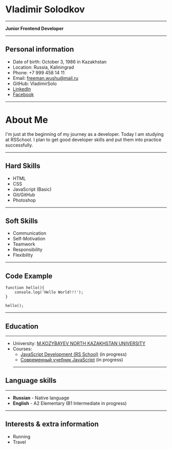 # Vladimir Solodkov
--- 
**Junior Frontend Developer**
***
## Personal information
* Date of birth: October 3, 1986 in Kazakhstan
* Location: Russia, Kaliningrad
* Phone: +7 999 458 14 11
* Email: freeman.wushu@mail.ru
* GitHub: VladimirSolo
* [LinkedIn](https://www.linkedin.com/in/%D0%B2%D0%BB%D0%B0%D0%B4%D0%B8%D0%BC%D0%B8%D1%80-%D1%81%D0%BE%D0%BB%D0%BE%D0%B4%D0%BA%D0%BE%D0%B2-983078156?lipi=urn%3Ali%3Apage%3Ad_flagship3_profile_view_base_contact_details%3BdJsqiLV6TM%2BwJD%2Fn3V9yTQ%3D%3D)
* [Facebook](https://www.facebook.com/VlalimirSolodkov/)
***
# About Me
I'm just at the beginning of my journey as a developer. Today I am studying at RSSchool. I plan to get good developer skills and put them into practice successfully.
***
## Hard Skills
* HTML
* CSS 
* JavaScript (Basic)
* Git/GitHub
* Photoshop
---
## Soft Skills
 * Communication
 * Self-Motivation
 * Teamwork
 * Responsibility
 * Flexibility
***
## Code Example
~~~
function hello(){
    console.log('Hello World!!!');
}

hello();
~~~
***
## Education
---
* University: [M.KOZYBAYEV NORTH KAZAKHSTAN UNIVERSITY](https://www.nkzu.kz/?lang=en)
* Courses:
  * [JavaScript Development (RS School)](https://careers.epam.by/training/training-listings/training.3559) (in progress)
  * [Современный учебник JavaScript](https://learn.javascript.ru/) (in progress)
  ---
## Language skills
***
* **Russian** - Native language
* **English** - A2 Elementary (B1 Intermediate in progress)
---
## Interests & extra information
* Running
* Travel
